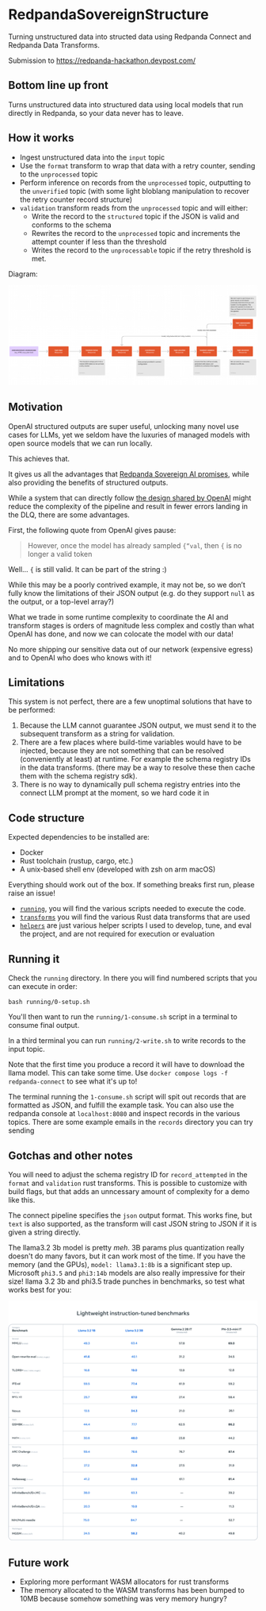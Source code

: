 # RedpandaSovereignStructure

Turning unstructured data into structed data using Redpanda Connect and Redpanda Data Transforms.

Submission to https://redpanda-hackathon.devpost.com/

## Bottom line up front

Turns unstructured data into structured data using local models that run directly in Redpanda, so your data never has to leave.

## How it works

- Ingest unstructured data into the `input` topic
- Use the `format` transform to wrap that data with a retry counter, sending to the `unprocessed` topic
- Perform inference on records from the `unprocessed` topic, outputting to the `unverified` topic (with some light bloblang manipulation to recover the retry counter record structure)
- `validation` transform reads from the `unprocessed` topic and will either:
  - Write the record to the `structured` topic if the JSON is valid and conforms to the schema
  - Rewrites the record to the `unprocessed` topic and increments the attempt counter if less than the threshold
  - Writes the record to the `unprocessable` topic if the retry threshold is met.

Diagram:

![image (4)](/assets/image%20(4).png)

## Motivation

OpenAI structured outputs are super useful, unlocking many novel use cases for LLMs, yet we seldom have the luxuries of managed models with open source models that we can run locally.

This achieves that.

It gives us all the advantages that [Redpanda Sovereign AI promises](https://ai.redpanda.com/), while also providing the benefits of structured outputs.

While a system that can directly follow [the design shared by OpenAI](https://openai.com/index/introducing-structured-outputs-in-the-api/#:~:text=achieve%20100%25%20reliability.-,Constrained%20decoding,-Our%20approach%20is) might reduce the complexity of the pipeline and result in fewer errors landing in the DLQ, there are some advantages.

First, the following quote from OpenAI gives pause:

> However, once the model has already sampled `{“val`, then `{` is no longer a valid token

Well... `{` is still valid. It can be part of the string :)

While this may be a poorly contrived example, it may not be, so we don’t fully know the limitations of their JSON output (e.g. do they support `null` as the output, or a top-level array?)

What we trade in some runtime complexity to coordinate the AI and transform stages is orders of magnitude less complex and costly than what OpenAI has done, and now we can colocate the model with our data!

No more shipping our sensitive data out of our network (expensive egress) and to OpenAI who does who knows with it!

## Limitations

This system is not perfect, there are a few unoptimal solutions that have to be performed:

1. Because the LLM cannot guarantee JSON output, we must send it to the subsequent transform as a string for validation.
2. There are a few places where build-time variables would have to be injected, because they are not something that can be resolved (conveniently at least) at runtime. For example the schema registry IDs in the data transforms. (there may be a way to resolve these then cache them with the schema registry sdk).
3. There is no way to dynamically pull schema registry entries into the connect LLM prompt at the moment, so we hard code it in

## Code structure

Expected dependencies to be installed are:
- Docker
- Rust toolchain (rustup, cargo, etc.)
- A unix-based shell env (developed with zsh on arm macOS)

Everything should work out of the box. If something breaks first run, please raise an issue!

- [`running`](./running/), you will find the various scripts needed to execute the code.
- [`transforms`](./transforms/) you will find the various Rust data transforms that are used
- [`helpers`](./helpers) are just various helper scripts I used to develop, tune, and eval the project, and are not required for execution or evaluation

## Running it

Check the `running` directory. In there you will find numbered scripts that you can execute in order:

```
bash running/0-setup.sh
```

You'll then want to run the `running/1-consume.sh` script in a terminal to consume final output.

In a third terminal you can run `running/2-write.sh` to write records to the input topic.

Note that the first time you produce a record it will have to download the llama model. This can take some time. Use `docker compose logs -f redpanda-connect` to see what it's up to!

The terminal running the `1-consume.sh` script will spit out records that are formatted as JSON, and fulfill the example task. You can also use the redpanda console at `localhost:8080` and inspect records in the various topics. There are some example emails in the `records` directory you can try sending

## Gotchas and other notes

You will need to adjust the schema registry ID for `record_attempted` in the `format` and `validation` rust transforms. This is possible to customize with build flags, but that adds an unncessary amount of complexity for a demo like this.

The connect pipeline specifies the `json` output format. This works fine, but `text` is also supported, as the transform will cast JSON string to JSON if it is given a string directly.

The llama3.2 3b model is pretty _meh_. 3B params plus quantization really doesn't do many favors, but it can work most of the time. If you have the memory (and the GPUs), `model: llama3.1:8b` is a significant step up. Microsoft `phi3.5` and `phi3:14b` models are also really impressive for their size! llama 3.2 3b and phi3.5 trade punches in benchmarks, so test what works best for you:

![461157789_931406385491961_1692349435372036848_n](/assets/461157789_931406385491961_1692349435372036848_n.png)

## Future work

- Exploring more performant WASM allocators for rust transforms
- The memory allocated to the WASM transforms has been bumped to 10MB because somehow something was very memory hungry?
